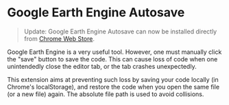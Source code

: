 # Google Earth Engine Autosave

> Update: Google Earth Engine Autosave can now be installed directly from [Chrome Web Store](https://chrome.google.com/webstore/detail/google-earth-engine-autos/clmadhnfadeiakdnohhnabdnabikpcja).

Google Earth Engine is a very useful tool. However, one must manually click the "save" button to save the code. This can cause loss of code when one unintendedly close the editor tab, or the tab crashes unexpectedly. 

This extension aims at preventing such loss by saving your code locally (in Chrome's localStorage), and restore the code when you open the same file (or a new file) again. The absolute file path is used to avoid collisions.
